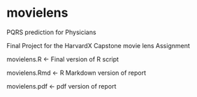 # movielens
PQRS prediction for Physicians

Final Project for the HarvardX Capstone movie lens Assignment

movielens.R <- Final version of R script

movielens.Rmd <- R Markdown version of report

movielens.pdf <- pdf version of report